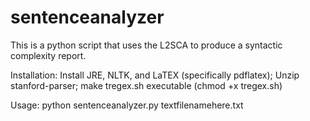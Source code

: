 # sentenceanalyzer
This is a python script that uses the L2SCA to produce a syntactic complexity report.

Installation:
Install JRE, NLTK, and LaTEX (specifically pdflatex);
Unzip stanford-parser;
make tregex.sh executable (chmod +x tregex.sh)

Usage:
python sentenceanalyzer.py textfilenamehere.txt

